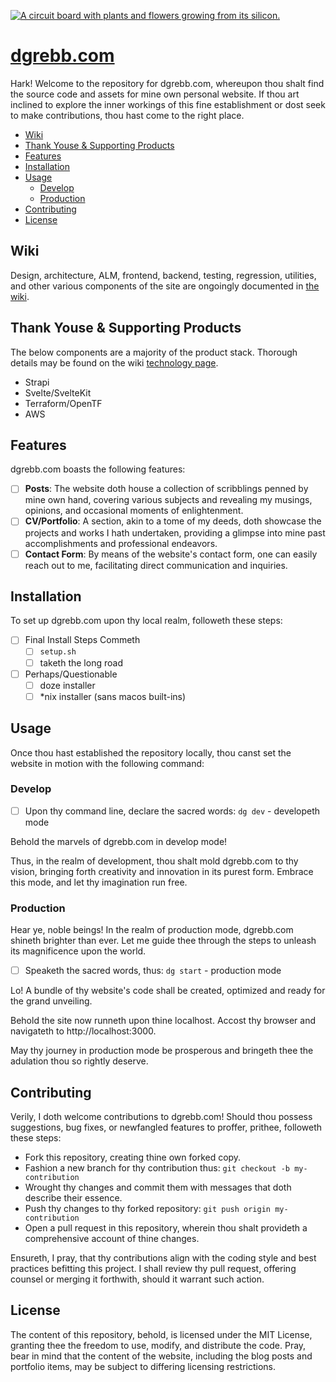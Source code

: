 [![A circuit board with plants and flowers growing from its silicon.](https://user-images.githubusercontent.com/445891/266865099-66b83d03-7f59-4705-8a8b-3647f227d46a.jpg)](https://www.dgrebb.com)

<!-- omit in toc -->
# [dgrebb.com](https://www.dgrebb.com)

Hark! Welcome to the repository for dgrebb.com, whereupon thou shalt find the source code and assets for mine own personal website. If thou art inclined to explore the inner workings of this fine establishment or dost seek to make contributions, thou hast come to the right place.

- [Wiki](#wiki)
- [Thank Youse \& Supporting Products](#thank-youse--supporting-products)
- [Features](#features)
- [Installation](#installation)
- [Usage](#usage)
  - [Develop](#develop)
  - [Production](#production)
- [Contributing](#contributing)
- [License](#license)

## Wiki

Design, architecture, ALM, frontend, backend, testing, regression, utilities, and other various components of the site are ongoingly documented in [the wiki](https://github.com/dgrebb/dgrebb.com/wiki).

## Thank Youse & Supporting Products

The below components are a majority of the product stack. Thorough details may be found on the wiki [technology page](https://github.com/dgrebb/dgrebb.com/wiki/technology).

- Strapi
- Svelte/SvelteKit
- Terraform/OpenTF
- AWS

## Features

dgrebb.com boasts the following features:

- [ ] **Posts**: The website doth house a collection of scribblings penned by mine own hand, covering various subjects and revealing my musings, opinions, and occasional moments of enlightenment.
- [ ] **CV/Portfolio**: A section, akin to a tome of my deeds, doth showcase the projects and works I hath undertaken, providing a glimpse into mine past accomplishments and professional endeavors.
- [ ] **Contact Form**: By means of the website's contact form, one can easily reach out to me, facilitating direct communication and inquiries.

## Installation

To set up dgrebb.com upon thy local realm, followeth these steps:

- [ ] Final Install Steps Commeth
  - [ ] `setup.sh`
  - [ ] taketh the long road
- [ ] Perhaps/Questionable
  - [ ] doze installer
  - [ ] \*nix installer (sans macos built-ins)

## Usage

Once thou hast established the repository locally, thou canst set the website in motion with the following command:

### Develop

- [ ] Upon thy command line, declare the sacred words: `dg dev` - developeth mode

Behold the marvels of dgrebb.com in develop mode!

Thus, in the realm of development, thou shalt mold dgrebb.com to thy vision, bringing forth creativity and innovation in its purest form. Embrace this mode, and let thy imagination run free.

### Production

Hear ye, noble beings! In the realm of production mode, dgrebb.com shineth brighter than ever. Let me guide thee through the steps to unleash its magnificence upon the world.

- [ ] Speaketh the sacred words, thus: `dg start` - production mode

Lo! A bundle of thy website's code shall be created, optimized and ready for the grand unveiling.

Behold the site now runneth upon thine localhost. Accost thy browser and navigateth to http://localhost:3000.

May thy journey in production mode be prosperous and bringeth thee the adulation thou so rightly deserve.

## Contributing

Verily, I doth welcome contributions to dgrebb.com! Should thou possess suggestions, bug fixes, or newfangled features to proffer, prithee, followeth these steps:

- Fork this repository, creating thine own forked copy.
- Fashion a new branch for thy contribution thus: `git checkout -b my-contribution`
- Wrought thy changes and commit them with messages that doth describe their essence.
- Push thy changes to thy forked repository: `git push origin my-contribution`
- Open a pull request in this repository, wherein thou shalt provideth a comprehensive account of thine changes.

Ensureth, I pray, that thy contributions align with the coding style and best practices befitting this project. I shall review thy pull request, offering counsel or merging it forthwith, should it warrant such action.

## License

The content of this repository, behold, is licensed under the MIT License, granting thee the freedom to use, modify, and distribute the code. Pray, bear in mind that the content of the website, including the blog posts and portfolio items, may be subject to differing licensing restrictions.
